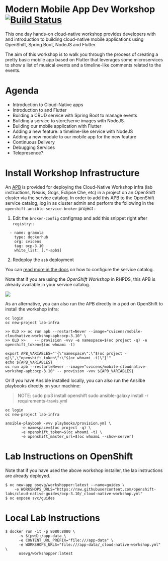 Modern Mobile App Dev Workshop [![Build Status](https://travis-ci.org/openshift-labs/cloud-native-guides.svg?branch=ocp-3.10)](https://travis-ci.org/openshift-labs/cloud-native-guides)
===
This one day hands-on cloud-native workshop provides developers with and introduction to building cloud-native mobile applications using OpenShift, Spring Boot, NodeJS and Flutter.

The aim of this workshop is to walk you through the process of creating a pretty basic mobile app based on Flutter that leverages some microservices to show a list of musical events and a timeline-like comments related to the events.

Agenda
===
* Introduction to Cloud-Native apps 
* Introduction to and Flutter
* Building a CRUD service with Spring Boot to manage events
* Building a service to store/serve images with NodeJS
* Building our mobile application with Flutter
* Adding a new feature: a timeline-like service with NodeJS
* Adding a new module to our mobile app for the new feature
* Continuous Delivery 
* Debugging Services
* Telepresence?

Install Workshop Infrastructure
===

An [APB](https://hub.docker.com/r/cvicens/mobile-cloudnative-workshop-apb) is provided for 
deploying the Cloud-Native Workshop infra (lab instructions, Nexus, Gogs, Eclipse Che, etc) in a project 
on an OpenShift cluster via the service catalog. In order to add this APB to the OpenShift service catalog, log in 
as cluster admin and perform the following in the `openshift-ansible-service-broker` project :

1. Edit the `broker-config` configmap and add this snippet right after `registry:`:

  ```
    - name: gramola
      type: dockerhub
      org: cvicens
      tag: ocp-3.10
      white_list: [.*-apb$]
  ```

2. Redeploy the `asb` deployment

You can [read more in the docs](https://docs.openshift.com/container-platform/3.10/install_config/oab_broker_configuration.html#oab-config-registry-dockerhub) 
on how to configure the service catalog.

Note that if you are using the _OpenShift Workshop_ in RHPDS, this APB is already available in your service catalog.

![](images/service-catalog.png?raw=true)

As an alternative, you can also run the APB directly in a pod on OpenShift to install the workshop infra:

```
oc login
oc new-project lab-infra

>> OLD >> oc run apb --restart=Never --image="cvicens/mobile-cloudnative-workshop-apb:ocp-3.10" \
>> OLD >>    -- provision -vvv -e namespace=$(oc project -q) -e openshift_token=$(oc whoami -t)

export APB_VARIABLES="'{\"namespace\":\"$(oc project -q)\",\"openshift_token\":\"$(oc whoami -t)\"}'"
echo ${APB_VARIABLES}
oc run apb --restart=Never --image="cvicens/mobile-cloudnative-workshop-apb:ocp-3.10" -- provision -vvv ${APB_VARIABLES}
```

Or if you have Ansible installed locally, you can also run the Ansilbe playbooks directly on your machine:

> NOTE:
 sudo pip3 install openshift
 sudo ansible-galaxy install -r requirements-travis.yml

```
oc login
oc new-project lab-infra

ansible-playbook -vvv playbooks/provision.yml \
       -e namespace=$(oc project -q) \
       -e openshift_token=$(oc whoami -t) \
       -e openshift_master_url=$(oc whoami --show-server)
``` 

Lab Instructions on OpenShift
===

Note that if you have used the above workshop installer, the lab instructions are already deployed.

```
$ oc new-app osevg/workshopper:latest --name=guides \
    -e WORKSHOPS_URLS="https://raw.githubusercontent.com/openshift-labs/cloud-native-guides/ocp-3.10/_cloud-native-workshop.yml"
$ oc expose svc/guides
```

Local Lab Instructions
===
```
$ docker run -it -p 8080:8080 \
      -v $(pwd):/app-data \
      -e CONTENT_URL_PREFIX="file:///app-data" \
      -e WORKSHOPS_URLS="file:///app-data/_cloud-native-workshop.yml" \
      osevg/workshopper:latest
```
